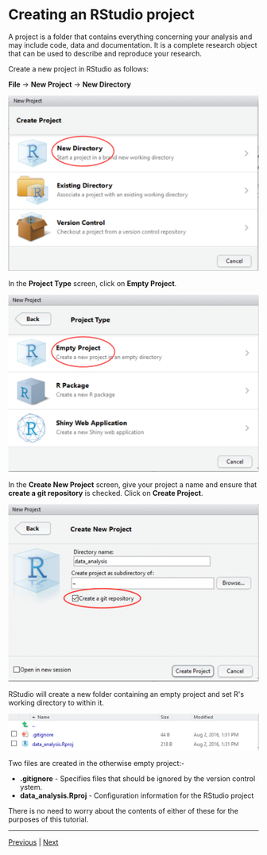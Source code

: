 # Creating an RStudio project

A project is a folder that contains everything concerning your analysis and may include code, data and documentation. It is a complete research object that can be used to describe and reproduce your research.

Create a new project in RStudio as follows:

**File** -> **New Project** -> **New Directory**

![](./assets/project_screen1.png)

In the **Project Type** screen, click on **Empty Project**.

![](./assets/project_screen2.png)

In the **Create New Project** screen, give your project a name and ensure that **create a git repository** is checked. Click on **Create Project**.

![](./assets/project_screen3.png)

RStudio will create a new folder containing an empty project and set R's working directory to within it.

![](./assets/project_files.png)

Two files are created in the otherwise empty project:-

* **.gitignore** - Specifies files that should be ignored by the version control ystem.
* **data_analysis.Rproj** - Configuration information for the RStudio project

There is no need to worry about the contents of either of these for the purposes of this tutorial.  

***

[Previous](./SSH.md) | [Next](./analysis_start.md)
